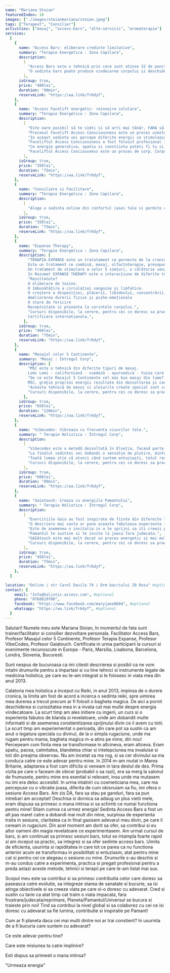 ```yaml
---
name: "Mariana Stoian"
featuredIndex: 18
images: ["./images/stoianmariana/stoian.jpeg"]
tags: ["Terapeut", "Consilier"]
activities: ["masaj", "access-bars", "alte-servicii", "aromaterapie"]
services:
  [
    {
      name: "Access Bars- eliberare credinte limitative",
      summary: "Terapie Energetica : Zona Capilara",
      description:
        [
          "Access Bars este o tehnică prin care sunt atinse 32 de puncte pe cap! Atinse usor, prin energia transmisa se creeaza eliberarea gandurilor limitative ce nu iti mai sunt de folos, in functie de ceea ce tu vei fi dispus sa deblochezi, astfel producanduse schimbarea pe care ți-o dorești în diferite aspecte ale vieții tale. După 15 minute de la începerea sesiunii, creierul atinge starea theta, care este specifică relaxării profunde!",
          "O sedinta bars poate produce vindecarea corpului și deschiderea unui spațiu de conștiință în viața noastră. Barele (bars) conțin toate limitările, gândurile, ideile, credințele, emoțiile, judecările și considerațiile care le-ai stocat de-a lungul vieții, chiar si promisiuni si contracte facute in vietii anterioare. Toate acestea te pot limita și bloca din a trăi o viață conștientă în care tu ești creatorul realității tale. Există puncte bars legate de vindecare, corp, sexualitate, bani, comunicare, vise, timp, bătrânețe, etc. Access Bars dizolvă blocajele din tot corpul și viața ta. Cum ar fi ca viața ta să fie mai expansivă și ușoară? Access Bars a ajutat mii de oameni să își schimbe numeroase aspecte legate de corpul și viața lor! Precum somn, sănătate, greutate, bani, sexualitate, relații, adicții, gânduri obsesive și intruzive, depresie, stres, anxietate. Cum ar fi dacă viața ta ar arăta așa cum ai crezut mereu că este posibil? Bars facilitează conștientizarea, indata ce ai devenit constient poti  schimba orice în corpul și viața ta. Sunt nenumarate cazuri in care diferite tipuri de dureri din corp dispar după o singura sedinta Access Bars. Ce o  o face să fie diferită este faptul că schimbă tiparul limitativ care a dus la crearea unei probleme. De cele mai multe ori, nu putem obține vindecarea dacă nu se merge în profunzime până la cauză. Tratarea simptomelor nu este soluția pe termen lung. Fiecare ședință de Access Bars este diferită și descoperi mai mult din tine de fiecare dată. O versiune îmbunătățită care era ascunsă de toate limitările adunate de-a lungul vieții.",
        ],
      isGroup: true,
      price: "400lei",
      duration: "90min",
      reserveLink: "https://wa.link/fr6dyf",
    },
    {
      name: "Access Facelift energetic- reinnoire celulara",
      summary: "Terapie Energetica : Zona Capilara",
      description:
        [
          "Este oare posibil sã te simti si sã arti mai tânăr, FARA sã injectezi botox, sã folosesti ace de acupunctura sau sã creezi o alta traumă corpului tău?",
          "Procesul Facelift Access Consciousness este un proces uimitor, care inverseaza aparitia imbatrânirii pe fata si poate crea efecte similare pe întreg corpul. Dacã e făcut de mai multe ori (cel putin de 20 de ori), efectul pare a fi permanent. Faceliftul Access Consciousness este diferit de alte procese similare, find mai blând si mai usor pentru tine si pentru corpul tu.",
          "In aceast sedinta vei percepe diferite energii ce stimuleaza si reintinereste întregul corp, folosind o atingere blândă, reconfortanta, linistitoare si hrănitoare, aplicat pe fată si pe gât.",
          "Faceliftul Access Consciousness a fost folosit profesional în SPA-uri, practici de masaj, centre anti-îmbtrânire, cabinete de chirurgie plastic si centre de wellness, peste tot in lume.",
          "Ce energie generativa, spatiu si constiinta puteti fi tu si corpul tãu, ca sã primesti, sã ai si sã fii energia tineretii?",
          "Faceliftul Access Conciousness este un proces de corp. Corpurilor le place sã fie atinse. Atunci când un corp il atinge pe altul, exista o interactiune energetica uimitoare si hrănitoare. Unul dintre darurile Faceliftului Access Consciousness este sã fii atins fara judecata. Când cineva atinge corpul fară judecata, corpul se usureazã si schimbarea poate incepe.",
        ],
      isGroup: true,
      price: "350lei",
      duration: "75min",
      reserveLink: "https://wa.link/fr6dyf",
    },
    {
      name: "Consiliere si Facilitare",
      summary: "Terapie Energetica : Zona Capilara",
      description:
        [
          "Alege o sedinta online din confortul casei tale si permite colborarea unui consilier sa te sustina in atingerea obiectivelor. Iti vin in ajutor cu diferite metode si exercitii in care poti obtine claritate, focus si determinare in a dobandi ceea ce iti doresti cu adevarat. Programul online este foarte complex si poate varia in functie de necesitatiile tale. Putem aborda subiecte pe diferite subiecte, cum ar fi: parenting, relatii, afaceri, sexualitate, bani, curatari energetice entitati, invitatia posibilitatilor, detectarea a ce te face fericit/a cu adevarat. ",
        ],
      isGroup: true,
      price: "350lei",
      duration: "75min",
      reserveLink: "https://wa.link/fr6dyf",
    },
    {
      name: "Expanse Therapy",
      summary: "Terapie Energetica : Zona Capilara",
      description: [
          "TERAPIA EXPANSE este un tratatament ce porneste de la craniu prin inimă până la burtă, combinat cu 2 amestecuri de uleiuri esențiale alese anterior pentru virtuțile lor asupra diferitelor afecțiuni și emoții, actionand in sinergie.
          Este un tratament ce combină, masaj, olfactoterapie, presopunctura, coerenta cardiaca, lumino-terapie si terapia de sunet cu o coloană sonoră special dezvoltată și calibrată pe frecvențe radio specifice fiecărei zone tratate și care acționează asupra tensiunilor, blocajelor, emoțiilor stocate.
          Un tratament de stimulare a celor 5 simțuri, o călătorie senzorială puternică care permite o mare eliberare ca un adevărat antidepresiv, o lovitură de bună dispoziție, un concentrat de zâmbet interior, o terapie de bucurie și eliberare!
          In Rezumat EXPANSE THERAPY este o interacțiune de diferite tehnici pentru a promova o stare de beție naturală și o stare energica imbunatatita!",
          "Rezultatele?
          O eliberare de toxine.
          O îmbunătățire a circulației sanguine și limfatice.
          O creștere a dispoziției, plăcerii, libidoului, concentrării, motivației, încrederii în sine, somnului.
          Ameliorarea durerii fizice și psiho-emoționale
          O stare de fericire
          Receptvitate si prezenta la cerintele corpului.",
          "Cursuri disponibile, la cerere, pentru cei ce doresc sa practice Terapia Expanse atat scop personal cat si profesional.
          Certificare internationala.",
        ],
      isGroup: true,
      price: "460lei",
      duration: "75min",
      reserveLink: "https://wa.link/fr6dyf",
    },
    {
      name: "Masajul celor 5 Continente",
      summary: "Masaj : Întregul Corp",
      description: [
          "M5C este o tehnică din diferite tipuri de masaj.
          Lomi Lomi - californiană - suedeză - ayurvedică - tuina care combină energia/magnetismul Reiki și uleiurile esențiale.",
          "De ce este Masajul 5 Continente cel mai bun masaj din lume?
          M5C, grație propriei energii rezultate din dezvoltarea și concentrarea secvențelor sale, are capacitatea de a aduna sinergic mai multe tehnici ale lumii, reunind masajul, aromaterapia și energia magnetismului.",
          "Aceasta tehnică de masaj si uleiurile create special sunt conectate cu energia interioară a vindecării și energia universală ce ne permite să ridicăm totul de-a lungul corpului și de-a lungul coloanei, forța vitală ( kundalini) cu scopul de a elibera o cantitate mare din această putere în inimă. Acest masaj biodinamic trezește procesul natural de auto-vindecare prin descărcarea atât a unui volum mare de blocaje emotionale cât și toxine. Ca o psihoterapie pentru corp, acest masaj permite o restaurare și declanșează, dezvoltă, deschiderea memoriei corpului, curățând treptat vechi traume și permițând energiei plăcerii (libido-ului) să circule liber. Această metodă de îngrijire oferă o detașare fizică și mentală într-un mod impresionant. Permite încetul cu încetul să se recâștige o mare încredere și o nouă vitalitate, să recupereze stima de sine, un sentiment de pace, de bucurie de a trăi și mai ales pentru a armoniza poverile emoționale care ne blochează energia!",
          "Cursuri disponibile, la cerere, pentru cei ce doresc sa practice Masajul celor 5 Continente atat scop personal cat si profesional. Certificare internationala.",
        ],
      isGroup: true,
      price: "650lei",
      duration: "120min",
      reserveLink: "https://wa.link/fr6dyf",
    },
    {
      name: "Vibecodes- Vibreaza cu frecventa visurilor tale.",
      summary: " Terapie Holistica : Întregul Corp",
      description:
        [
          "Vibecodes este o metodă dezvoltată în Elveția, facand parte din Federația M5C, vine cu rezultate uimitoare în ceea ce privește transformarea și eliberarea fizico-emoțională a tot ccea ce împiedică să fii abundența care ești, este un proces complet de tranformare ce include hipnoză, tratament fizic, curățarea aurei, coaching, ridicarea vibrației, regenerarea chakrelor cu ajutorul a 7 uleiuri estentiale, create special pentru fiecare chakra in parte.",
          "La finalul sedintei vei dobandi o senzatie de plutire, minte goala, corp usor, constientizarea de functionare a corpului tau, vei simti ca esti abundenta si ca nimic nu mai sta in calea visurilor tale.",
          "Toată lumea știe că atunci când suntem entuziaști, totul reușește, ne înălțăm și nimic nu este imposibil! Așteptăm adesea ca circumstanțele externe să ne declanșeze entuziasmul și creațiile noastre, chiar dacă sursa suntem noi înșine!",
          "Cursuri disponibile, la cerere, pentru cei ce doresc sa practice Masajul celor 5 Continente atat scop personal cat si profesional. Certificare internationala.",
        ],
      isGroup: true,
      price: "600lei",
      duration: "90min",
      reserveLink: "https://wa.link/fr6dyf",
    },
    {
      name: "Gaiatouch- Creaza cu energiile Pamantului",
      summary: " Terapie Holistica : Întregul Corp",
      description:
        [
          "Exercitiile Gaia au fost inspirate de fiinte din difereite locuri sacre de pe Pamant. O sedinta Gaiatouch ne ajuta sa ne acordam mai bine cu natura planetei si a fiintelor sale. Terapia in sine reprezinta o combinate de energii si miscari pe corp dedicate cooperari cu Gaia si constiinta ei, menite sa stimuleze dezvoltarea personala pentru a putea sa ne conectam la o realitate colectiva.",
          "O descriere mai vasta ar pune aceasta fabuloasa experienta intr-o cutie cu capac deoarece fiecare participant in parte va dobandi o experienta unica si totodata darul de a fi un intreg.",
          "Este de asemenea o invitatia in a te sprijni sa iti creezi propria ta calatorie spre tine unde vei regasi sprijinul neconditionat al Pamantului.",
          "Pamantul te sustine si te invita la joaca fara judecata.",
          "GAIAtouch este mai mult decat un proces energetic si mai mult decat o invitatie de conectare si integrare a  energiilor Pamantului.",
          "Cursuri disponibile, la cerere, pentru cei ce doresc sa practice si sa integreze energiile Gaia, atat scop personal cat si profesional. Certificare internationala.",
        ],
      isGroup: true,
      price: "450lei",
      duration: "75min",
      reserveLink: "https://wa.link/fr6dyf",
    },
  ]

location: "Online / str Carol Davila 74 / Drm bacriului 29 Rosu" #optional
contact: {
    email: "Info@holistic-access.com", #optional
    phone: "0768619700",
    facebook: "https://www.facebook.com/maryjane0604", #optional
    whatsapp: "https://wa.link/fr6dyf", #optional
  }
---
```


Salutari! Numele meu este Mariana Stoian, In momentul de fata sunt trainer/facilitator si consilier dezvoltare personala. Facilitator Access Bars, Profesor Masajul celor 5 Continente, Profesor Terapia Expanse, Profesor VibeCodes, Profesor Gaiatouch. Certificata in urma participarii la cursuri si evenimente recunoscute in Europa - Paris, Marsilia, Lisabona, Barcelona, Londra, Slovenia, Bucuresti.

Sunt nespus de bucuroasa ca imi citesti descrierea si posibil ca ne vom intalni drumurile pentru a impartasi si cu tine tehnici si instrumente legate de medicina holistica, pe care eu le-am integrat si le folosesc in viata mea din anul 2013.

Calatoria mea holistica a inceput cu Reiki, in anul 2013, impinsa de o durere cronica, la limita am fost de acord a incerca o sedinta reiki, spre uimirea mea durerea a trecut precum ar fi folosit o bagheta magica. De aici a pornit deschiderea si curiozitatea mea in a invata cat mai multe despre energia vindecatoare. La scurt timp am ales initiere cu ingerii, un curs si o experienta fabulos de blanda si revelatoare, unde am dobandit multe informatii si de asemenea constientizarea sprijinului divin ce il avem cu totii.
La scurt timp am experiementat o perioada, din care pot sa sustin ca am avut o legatura speciala cu divinul, de la o simpla rugaciune, unde ma rugam pentru mama, bagheta magica m-a atins pe mine, din nou! Percepeam cum fiinta mea se transformase in altcineva, eram altceva. Eram spatiu, pacea, calmitatea, blandetea chiar si intelepciunea ma invaluise si toti din preajma observau. Nu am incetat sa ma rog, si sa cer divinului sa ma conduca catre ce este adevar pentru mine.
In 2014 m-am mutat in Marea Britanie, adaptarea a fost cam dificila si veneam in tara destul de des. Prima vizita pe care o faceam de obicei (probabil o sa razi), era sa merg la salonul de frumusete, pentru mine era esential si relevant, insa unde ma mutasem nu imi era deloc accesibil. In urma intalniri cu cosmeticiana mea, care ma percepuse cu o vibratie joasa, diferita de cum obisnuiam sa fiu, imi ofera o sesiune Access Bars. Am zis DA, fara sa stau pe ganduri, fara sa pun intrebari am acceptat! Deschisa si dornica sa adaug un plus vietii mele, eram dispusa sa primesc o mana intinsa si sa schimb ce numai functiona pentru mine! Stiam cumva ca urmez energia! Sedinta Access Bars a fost un alt pas maret catre a dobandi mai mult din mine, surpinsa de experienta traita in sesiune, claritatea ca in final gasisem adevarul meu divin, pe care il ceream in rugaciuni. Din acel moment am dorit sa ofer, sa contribui si eu altor oameni din magia revelatoare ce experimentasem. Am urmat cursul de bars, si am continuat sa primesc sesiuni bars, totul se intampla foarte rapid si am inceput sa practic, sa integrez si sa ofer sedinte access bars. Uimita de eficienta, usurinta si rapiditatea in care tot ce parea ca nu functiona anterior acum se transformau in posibilitati si entuziasm, atat pentru mine cat si pentru cei ce alegeau o sesiune cu mine. Drumurile s-au deschis si m-au condus catre a experimenta, practica si pregati profesional pentru a preda astazi aceste metode, tehnici si terapii pe care le-am listat mai sus.

Scopul meu este sa contribui si sa primesc contributia celor care doresc sa paseasca catre evolutie, sa integreze starea de sanatate si bucurie, sa isi atinga obiectivele si sa creeze viata pe care si-o doresc cu adevarat. Cred si sustin cu tarie ca atat timp cat traim o viata impacata, fara frustrare/judecata/reprimare, Planeta/Pamantul/Universul se bucura si traieste prin noi!
Tind sa contribui la nivel global si sa colaborez cu cei ce isi doresc cu adevarat sa fie lumina, contributie si inspiratie pe Pamant!

Cum ar fi planeta daca cei mai multi dintre noi ar trai constient? In usurinta de a fi bucuria care suntem cu adevarat?

Ce este adevar pentru tine?

Care este misiunea ta catre implinire?

Esti dispus sa primesti o mana intinsa?

"Urmeaza energia"
